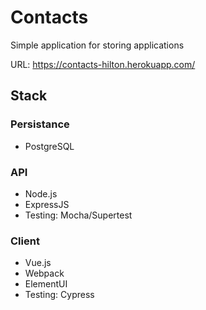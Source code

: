 # Contacts
Simple application for storing applications

URL: https://contacts-hilton.herokuapp.com/

## Stack

### Persistance
 - PostgreSQL

### API
 - Node.js
 - ExpressJS
 - Testing: Mocha/Supertest

### Client
 - Vue.js
 - Webpack
 - ElementUI
 - Testing: Cypress
